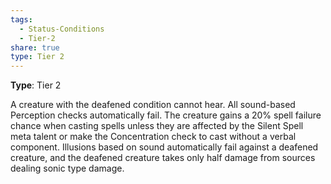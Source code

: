 ```yaml
---
tags:
  - Status-Conditions
  - Tier-2
share: true
type: Tier 2
---
```


**Type**: Tier 2

A creature with the deafened condition cannot hear. All sound-based Perception checks automatically fail. The creature gains a 20% spell failure chance when casting spells unless they are affected by the Silent Spell meta talent or make the Concentration check to cast without a verbal component. Illusions based on sound automatically fail against a deafened creature, and the deafened creature takes only half damage from sources dealing sonic type damage.